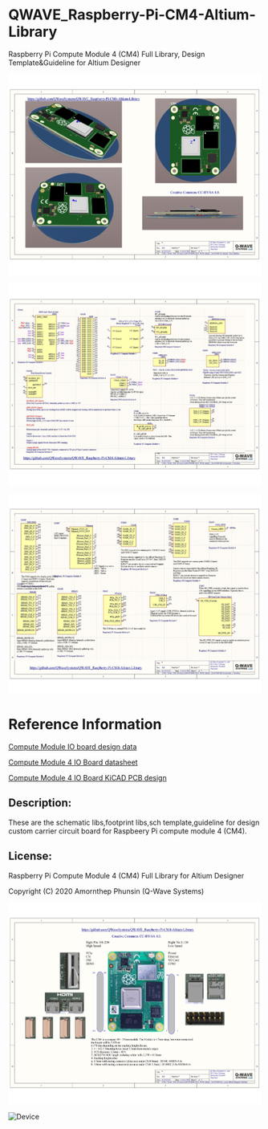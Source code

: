 # QWAVE_Raspberry-Pi-CM4-Altium-Library
Raspberry Pi Compute Module 4 (CM4) Full Library, Design Template&amp;Guideline for Altium Designer

![Device](/SCH_Snapshot-Picture/CM4_Page_01.jpg?raw=true)

![Device](/SCH_Snapshot-Picture/CM4_Page_02.jpg?raw=true)

![Device](/SCH_Snapshot-Picture/CM4_Page_03.jpg?raw=true)

# Reference Information 
[Compute Module IO board design data](https://github.com/raspberrypi/documentation/blob/master/hardware/computemodule/designfiles.md)

[Compute Module 4 IO Board datasheet](http://datasheets.raspberrypi.org/cm4io/cm4io-datasheet.pdf)

[Compute Module 4 IO Board KiCAD PCB design](http://datasheets.raspberrypi.org/cm4io/CM4IO-KiCAD.zip)

## Description:
These are the schematic libs,footprint libs,sch template,guideline for design custom carrier circuit board for Raspbeery Pi compute module 4 (CM4).

## License:
Raspberry Pi Compute Module 4 (CM4) Full Library for Altium Designer

Copyright (C) 2020 Amornthep Phunsin (Q-Wave Systems)

![Device](/SCH_Snapshot-Picture/CM4_Page_19.jpg?raw=true)

![Device](/SCH_Snapshot-Picture/CM4_Page_04.jpg?raw=true)
